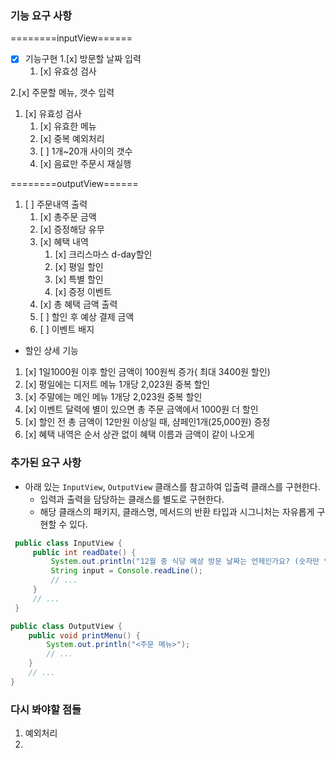 ### 기능 요구 사항 ###
========inputView======
- [x] 기능구현
1.[x] 방문할 날짜 입력
   1. [x] 유효성 검사

2.[x] 주문할 메뉴, 갯수 입력
   1. [x] 유효성 검사
      1. [x] 유효한 메뉴
      2. [x] 중복 예외처리
      3. [ ] 1개~20개 사이의 갯수
      4. [x] 음료만 주문시 재실행

========outputView======
1. [ ] 주문내역 출력
   1. [x] 총주문 금액
   2. [x] 증정해당 유무
   3. [x] 혜택 내역
      1. [x] 크리스마스 d-day할인
      2. [x] 평일 할인
      3. [x] 특별 할인
      4. [x] 증정 이벤트
   4. [x] 총 혜택 금액 출력
   5. [ ] 할인 후 예상 결제 금액
   6. [ ] 이벤트 배지

- 할인 상세 기능
1. [x] 1일1000원 이후  할인 금액이 100원씩 증가( 최대 3400원 할인)
2. [x] 평일에는 디저트 메뉴 1개당 2,023원 중복 할인
3. [x] 주말에는 메인 메뉴 1개당 2,023원 중복 할인
4. [x] 이벤트 달력에 별이 있으면 총 주문 금액에서 1000원 더 할인
5.  [x] 할인 전 총 금액이 12만원 이상일 때, 샴페인1개(25,000원) 증정
6.  [x] 혜택 내역은 순서 상관 없이 혜택 이름과 금액이 같이 나오게

### 추가된 요구 사항

- 아래 있는 `InputView`, `OutputView` 클래스를 참고하여 입출력 클래스를 구현한다.
   - 입력과 출력을 담당하는 클래스를 별도로 구현한다.
   - 해당 클래스의 패키지, 클래스명, 메서드의 반환 타입과 시그니처는 자유롭게 구현할 수 있다.

 ```java
  public class InputView {
      public int readDate() {
          System.out.println("12월 중 식당 예상 방문 날짜는 언제인가요? (숫자만 입력해 주세요!)");
          String input = Console.readLine();    
          // ...
      }
      // ...
  }
  ```
  ```java
  public class OutputView {
      public void printMenu() {
          System.out.println("<주문 메뉴>");
          // ...
      }
      // ...
  }
  ```


### 다시 봐야할 점들
1. 예외처리
2. 